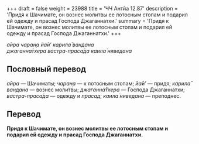 +++
draft = false
weight = 23988
title = 'ЧЧ Антйа 12.87'
description = 'Придя к Шачимате, он вознес молитвы ее лотосным стопам и подарил ей одежду и прасад Господа Джаганнатхи.'
summary = 'Придя к Шачимате, он вознес молитвы ее лотосным стопам и подарил ей одежду и прасад Господа Джаганнатхи.'
+++

_а̄ира чаран̣а йа̄и’ карила̄ вандана  
джаганна̄тхера вастра-праса̄да каила̄ ниведана_

## Пословный перевод

_а̄ира_ — Шачиматы; _чаран̣а_ — к лотосным стопам; _йа̄и’_ — придя; _карила̄_ _вандана_ — вознес молитвы; _джаганна̄тхера_ — Господа Джаганнатхи; _вастра_\-_праса̄да_ — одежду и _прасад_; _каила̄_ _ниведана_ — преподнес.

## Перевод

**Придя к Шачимате, он вознес молитвы ее лотосным стопам и подарил ей одежду и прасад Господа Джаганнатхи.**

